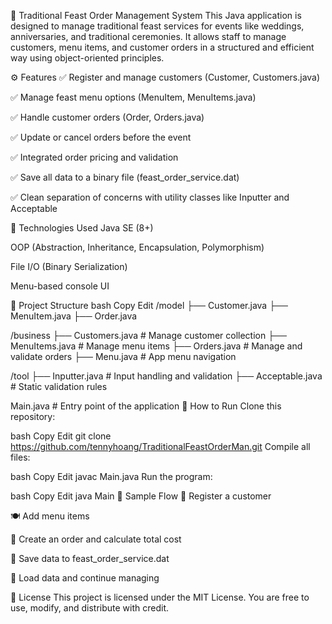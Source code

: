 🎉 Traditional Feast Order Management System
This Java application is designed to manage traditional feast services for events like weddings, anniversaries, and traditional ceremonies. It allows staff to manage customers, menu items, and customer orders in a structured and efficient way using object-oriented principles.

⚙️ Features
✅ Register and manage customers (Customer, Customers.java)

✅ Manage feast menu options (MenuItem, MenuItems.java)

✅ Handle customer orders (Order, Orders.java)

✅ Update or cancel orders before the event

✅ Integrated order pricing and validation

✅ Save all data to a binary file (feast_order_service.dat)

✅ Clean separation of concerns with utility classes like Inputter and Acceptable

🧠 Technologies Used
Java SE (8+)

OOP (Abstraction, Inheritance, Encapsulation, Polymorphism)

File I/O (Binary Serialization)

Menu-based console UI

📁 Project Structure
bash
Copy
Edit
/model
  ├── Customer.java
  ├── MenuItem.java
  ├── Order.java

/business
  ├── Customers.java      # Manage customer collection
  ├── MenuItems.java      # Manage menu items
  ├── Orders.java         # Manage and validate orders
  ├── Menu.java           # App menu navigation

/tool
  ├── Inputter.java       # Input handling and validation
  ├── Acceptable.java     # Static validation rules

Main.java                 # Entry point of the application
🚀 How to Run
Clone this repository:

bash
Copy
Edit
git clone https://github.com/tennyhoang/TraditionalFeastOrderMan.git
Compile all files:

bash
Copy
Edit
javac Main.java
Run the program:

bash
Copy
Edit
java Main
🧾 Sample Flow
👤 Register a customer

🍽️ Add menu items

📝 Create an order and calculate total cost

💾 Save data to feast_order_service.dat

🔁 Load data and continue managing

📄 License
This project is licensed under the MIT License.
You are free to use, modify, and distribute with credit.

